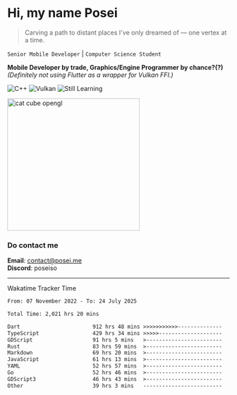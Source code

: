 # Hi, my name Posei

> Carving a path to distant places I've only dreamed of — one vertex at a time.

`Senior Mobile Developer` | `Computer Science Student`  

**Mobile Developer by trade, Graphics/Engine Programmer by chance?(?)**  
_(Definitely not using Flutter as a wrapper for Vulkan FFI.)_

![C++](https://img.shields.io/badge/C++-00599C?style=flat&logo=c%2B%2B&logoColor=white)
![Vulkan](https://img.shields.io/badge/Vulkan-AC162C?style=flat&logo=vulkan&logoColor=white)
![Still Learning](https://img.shields.io/badge/Still%20Learning-FFCC00?style=flat&logoColor=white)

  <img src="https://github.com/user-attachments/assets/54c92bc8-af3e-4bf1-b442-e889f1c01633" width="300" alt="cat cube opengl" />

### Do contact me

**Email**: [contact@posei.me](mailto:contact@posei.me)  
**Discord**: poseiso

---

Wakatime Tracker Time

<!--START_SECTION:waka-->

```txt
From: 07 November 2022 - To: 24 July 2025

Total Time: 2,021 hrs 20 mins

Dart                       912 hrs 48 mins >>>>>>>>>>>--------------   45.16 %
TypeScript                 429 hrs 34 mins >>>>>--------------------   21.25 %
GDScript                   91 hrs 5 mins   >------------------------   04.51 %
Rust                       83 hrs 59 mins  >------------------------   04.16 %
Markdown                   69 hrs 20 mins  >------------------------   03.43 %
JavaScript                 61 hrs 13 mins  >------------------------   03.03 %
YAML                       52 hrs 57 mins  >------------------------   02.62 %
Go                         52 hrs 46 mins  >------------------------   02.61 %
GDScript3                  46 hrs 43 mins  >------------------------   02.31 %
Other                      39 hrs 3 mins   -------------------------   01.93 %
```

<!--END_SECTION:waka-->
